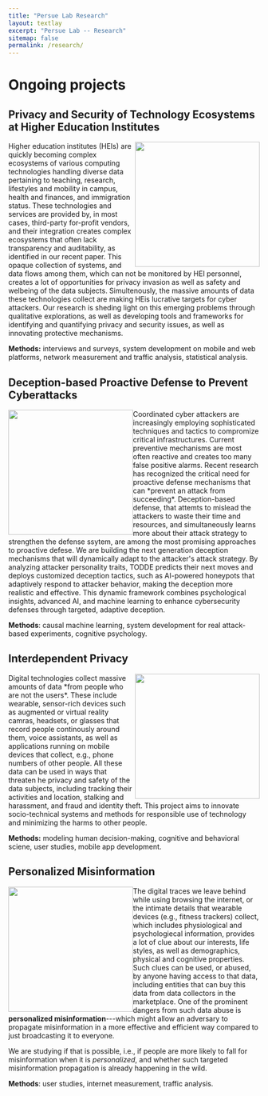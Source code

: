 ```yaml
---
title: "Persue Lab Research"
layout: textlay
excerpt: "Persue Lab -- Research"
sitemap: false
permalink: /research/
---
```


# Ongoing projects 

## Privacy and Security of Technology Ecosystems at Higher Education Institutes
<img src="{{ site.url }}{{ site.baseurl }}/img/projects/edtech-slide.png" height="250" style="float:right"/>
Higher education institutes (HEIs) are quickly becoming complex ecosystems of various computing technologies handling diverse data pertaining to teaching, research, lifestyles and mobility in campus, health and finances, and immigration status. These technologies and services are provided by, in most cases, third-party for-profit vendors, and their integration creates complex ecosystems that often lack transparency and auditability, as identified in our recent paper. 
This opaque collection of systems, and data flows among them, which can not be monitored by HEI personnel, creates a lot of opportunities for privacy invasion as well as safety and welbeing of the data subjects. Simultenously, the massive amounts of data these technologies collect are making HEis lucrative targets for cyber attackers.
Our research is sheding light on this emerging problems through qualitative explorations, as well as developing tools and frameworks for identifying and quantifying privacy and security issues, as well as innovating protective mechanisms.

**Methods:** interviews and surveys, system development on mobile and web platforms, network measurement and traffic analysis, statistical analysis. 

## Deception-based Proactive Defense to Prevent Cyberattacks

<img src="{{ site.url }}{{ site.baseurl }}/img/projects/cyber.jpg" height="250" style="float:left"/>
Coordinated cyber attackers are increasingly employing sophisticated techniques and tactics to compromize critical infrastructures. Current preventive mechanisms are most often reactive and creates too many false positive alarms. Recent research has recognized the critical need for proactive defense mechanisms that can *prevent an attack from succeeding*. Deception-based defense, that attemts to mislead the attackers to waste their time and resources, and simultaneously learns more about their attack strategy to strengthen the defense ssytem, are among the most promising approaches to proactive defese. We are building the next generation deception mechanisms that will dynamically adapt to the attacker's attack strategy. By analyzing attacker personality traits, TODDE predicts their next moves and deploys customized deception tactics, such as AI-powered honeypots that adaptively respond to attacker behavior, making the deception more realistic and effective. This dynamic framework combines psychological insights, advanced AI, and machine learning to enhance cybersecurity defenses through targeted, adaptive deception. 

**Methods**: causal machine learning, system development for real attack-based experiments, cognitive psychology.

## Interdependent Privacy 

<img src="{{ site.url }}{{ site.baseurl }}/img/projects/idp.jpg" height="250" style="float:right"/>
Digital technologies collect massive amounts of data *from people who are not the users*. These include wearable, sensor-rich devices such as augmented or virtual reality camras, headsets, or glasses that record people continously around them, voice assistants, as well as applications running on mobile devices that collect, e.g., phone numbers of other people. All these data can be used in ways that threaten he privacy and safety of the data subjects, including tracking their activities and location, stalking and harassment, and fraud and identity theft. This project aims to innovate socio-technical systems and methods for responsible use of technology and minimizing the harms to other people.

**Methods:** modeling human decision-making, cognitive and behavioral sciene, user studies, mobile app development.

## Personalized Misinformation
<img src="{{ site.url }}{{ site.baseurl }}/img/projects/misinfo.jpg" height="250" style="float:left"/>

The digital traces we leave behind while using browsing the internet, or the intimate details that wearable devices (e.g., fitness trackers) collect, which includes physiological and psychologiecal information, provides a lot of clue about our interests, life styles, as well as demographics, physical and cognitive properties. Such clues can be used, or abused, by anyone having access to that data, including entities that can buy this data from data collectors in the marketplace. One of the prominent dangers from such data abuse is **personalized misinformation**---which might allow an adversary to propagate misinformation in a more effective and efficient way compared to just broadcasting it to everyone.

We are studying if that is possible, i.e., if people are more likely to fall for misinformation when it is *personalized*, and whether such targeted misinformation propagation is already happening in the wild.

**Methods**: user studies, internet measurement, traffic analysis.